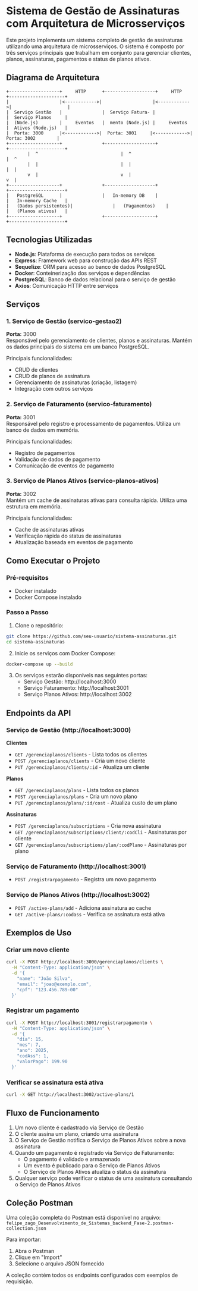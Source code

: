 # Sistema de Gestão de Assinaturas com Arquitetura de Microsserviços

Este projeto implementa um sistema completo de gestão de assinaturas utilizando uma arquitetura de microsserviços. O sistema é composto por três serviços principais que trabalham em conjunto para gerenciar clientes, planos, assinaturas, pagamentos e status de planos ativos.

## Diagrama de Arquitetura

```
+-------------------+     HTTP      +-------------------+     HTTP      +---------------------+
|                   |<------------>|                   |<------------>|                     |
|  Serviço Gestão   |               |  Serviço Fatura- |               |  Serviço Planos     |
|  (Node.js)        |     Eventos   |  mento (Node.js) |     Eventos   |  Ativos (Node.js)   |
|  Porta: 3000      |<------------>|  Porta: 3001     |<------------>|  Porta: 3002        |
+-------------------+               +-------------------+               +---------------------+
        |  ^                               |  ^                               |  ^
        |  |                               |  |                               |  |
        v  |                               v  |                               v  |
+-------------------+               +-------------------+               +---------------------+
|   PostgreSQL      |               |   In-memory DB    |               |   In-memory Cache   |
|   (Dados persistentes)|               |   (Pagamentos)    |               |   (Planos ativos)   |
+-------------------+               +-------------------+               +---------------------+
```

## Tecnologias Utilizadas

- **Node.js**: Plataforma de execução para todos os serviços
- **Express**: Framework web para construção das APIs REST
- **Sequelize**: ORM para acesso ao banco de dados PostgreSQL
- **Docker**: Conteinerização dos serviços e dependências
- **PostgreSQL**: Banco de dados relacional para o serviço de gestão
- **Axios**: Comunicação HTTP entre serviços

## Serviços

### 1. Serviço de Gestão (servico-gestao2)
**Porta:** 3000  
Responsável pelo gerenciamento de clientes, planos e assinaturas. Mantém os dados principais do sistema em um banco PostgreSQL.

Principais funcionalidades:
- CRUD de clientes
- CRUD de planos de assinatura
- Gerenciamento de assinaturas (criação, listagem)
- Integração com outros serviços

### 2. Serviço de Faturamento (servico-faturamento)
**Porta:** 3001  
Responsável pelo registro e processamento de pagamentos. Utiliza um banco de dados em memória.

Principais funcionalidades:
- Registro de pagamentos
- Validação de dados de pagamento
- Comunicação de eventos de pagamento

### 3. Serviço de Planos Ativos (servico-planos-ativos)
**Porta:** 3002  
Mantém um cache de assinaturas ativas para consulta rápida. Utiliza uma estrutura em memória.

Principais funcionalidades:
- Cache de assinaturas ativas
- Verificação rápida do status de assinaturas
- Atualização baseada em eventos de pagamento

## Como Executar o Projeto

### Pré-requisitos
- Docker instalado
- Docker Compose instalado

### Passo a Passo

1. Clone o repositório:
```bash
git clone https://github.com/seu-usuario/sistema-assinaturas.git
cd sistema-assinaturas
```

2. Inicie os serviços com Docker Compose:
```bash
docker-compose up --build
```

3. Os serviços estarão disponíveis nas seguintes portas:
   - Serviço Gestão: http://localhost:3000
   - Serviço Faturamento: http://localhost:3001
   - Serviço Planos Ativos: http://localhost:3002

## Endpoints da API

### Serviço de Gestão (http://localhost:3000)

**Clientes**
- `GET /gerenciaplanos/clients` - Lista todos os clientes
- `POST /gerenciaplanos/clients` - Cria um novo cliente
- `PUT /gerenciaplanos/clients/:id` - Atualiza um cliente

**Planos**
- `GET /gerenciaplanos/plans` - Lista todos os planos
- `POST /gerenciaplanos/plans` - Cria um novo plano
- `PUT /gerenciaplanos/plans/:id/cost` - Atualiza custo de um plano

**Assinaturas**
- `POST /gerenciaplanos/subscriptions` - Cria nova assinatura
- `GET /gerenciaplanos/subscriptions/client/:codCli` - Assinaturas por cliente
- `GET /gerenciaplanos/subscriptions/plan/:codPlano` - Assinaturas por plano

### Serviço de Faturamento (http://localhost:3001)
- `POST /registrarpagamento` - Registra um novo pagamento

### Serviço de Planos Ativos (http://localhost:3002)
- `POST /active-plans/add` - Adiciona assinatura ao cache
- `GET /active-plans/:codass` - Verifica se assinatura está ativa

## Exemplos de Uso

### Criar um novo cliente
```bash
curl -X POST http://localhost:3000/gerenciaplanos/clients \
  -H "Content-Type: application/json" \
  -d '{
    "name": "João Silva",
    "email": "joao@exemplo.com",
    "cpf": "123.456.789-00"
  }'
```

### Registrar um pagamento
```bash
curl -X POST http://localhost:3001/registrarpagamento \
  -H "Content-Type: application/json" \
  -d '{
    "dia": 15,
    "mes": 7,
    "ano": 2025,
    "codAss": 1,
    "valorPago": 199.90
  }'
```

### Verificar se assinatura está ativa
```bash
curl -X GET http://localhost:3002/active-plans/1
```

## Fluxo de Funcionamento

1. Um novo cliente é cadastrado via Serviço de Gestão
2. O cliente assina um plano, criando uma assinatura
3. O Serviço de Gestão notifica o Serviço de Planos Ativos sobre a nova assinatura
4. Quando um pagamento é registrado via Serviço de Faturamento:
   - O pagamento é validado e armazenado
   - Um evento é publicado para o Serviço de Planos Ativos
   - O Serviço de Planos Ativos atualiza o status da assinatura
5. Qualquer serviço pode verificar o status de uma assinatura consultando o Serviço de Planos Ativos

## Coleção Postman

Uma coleção completa do Postman está disponível no arquivo:
`felipe_zago_Desenvolvimento_de_Sistemas_backend_Fase-2.postman-collection.json`

Para importar:
1. Abra o Postman
2. Clique em "Import"
3. Selecione o arquivo JSON fornecido

A coleção contém todos os endpoints configurados com exemplos de requisição.